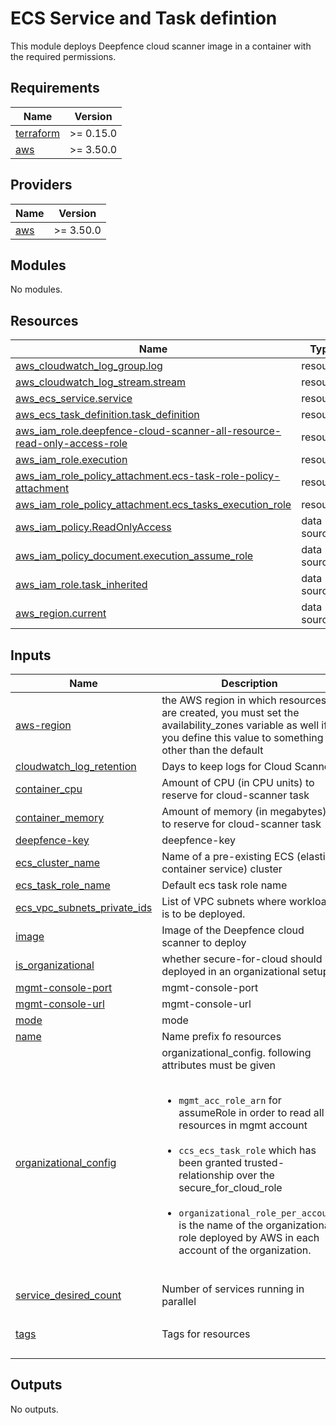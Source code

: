 # ECS Service and Task defintion

This module deploys Deepfence cloud scanner image in a container with the required permissions.

<!-- BEGINNING OF PRE-COMMIT-TERRAFORM DOCS HOOK -->

## Requirements

| Name | Version |
|------|---------|
| <a name="requirement_terraform"></a> [terraform](#requirement\_terraform) | >= 0.15.0 |
| <a name="requirement_aws"></a> [aws](#requirement\_aws) | >= 3.50.0 |

## Providers

| Name | Version |
|------|---------|
| <a name="provider_aws"></a> [aws](#provider\_aws) | >= 3.50.0 |

## Modules

No modules.

## Resources

| Name | Type |
|------|------|
| [aws_cloudwatch_log_group.log](https://registry.terraform.io/providers/hashicorp/aws/latest/docs/resources/cloudwatch_log_group) | resource |
| [aws_cloudwatch_log_stream.stream](https://registry.terraform.io/providers/hashicorp/aws/latest/docs/resources/cloudwatch_log_stream) | resource |
| [aws_ecs_service.service](https://registry.terraform.io/providers/hashicorp/aws/latest/docs/resources/ecs_service) | resource |
| [aws_ecs_task_definition.task_definition](https://registry.terraform.io/providers/hashicorp/aws/latest/docs/resources/ecs_task_definition) | resource |
| [aws_iam_role.deepfence-cloud-scanner-all-resource-read-only-access-role](https://registry.terraform.io/providers/hashicorp/aws/latest/docs/resources/iam_role) | resource |
| [aws_iam_role.execution](https://registry.terraform.io/providers/hashicorp/aws/latest/docs/resources/iam_role) | resource |
| [aws_iam_role_policy_attachment.ecs-task-role-policy-attachment](https://registry.terraform.io/providers/hashicorp/aws/latest/docs/resources/iam_role_policy_attachment) | resource |
| [aws_iam_role_policy_attachment.ecs_tasks_execution_role](https://registry.terraform.io/providers/hashicorp/aws/latest/docs/resources/iam_role_policy_attachment) | resource |
| [aws_iam_policy.ReadOnlyAccess](https://registry.terraform.io/providers/hashicorp/aws/latest/docs/data-sources/iam_policy) | data source |
| [aws_iam_policy_document.execution_assume_role](https://registry.terraform.io/providers/hashicorp/aws/latest/docs/data-sources/iam_policy_document) | data source |
| [aws_iam_role.task_inherited](https://registry.terraform.io/providers/hashicorp/aws/latest/docs/data-sources/iam_role) | data source |
| [aws_region.current](https://registry.terraform.io/providers/hashicorp/aws/latest/docs/data-sources/region) | data source |

## Inputs

| Name                                                                                                                        | Description                                                                                                                                                                                                                                                                                                                                                                                                                             | Type                                                                                                                                                          | Default                                                                                                                                 | Required |
|-----------------------------------------------------------------------------------------------------------------------------|-----------------------------------------------------------------------------------------------------------------------------------------------------------------------------------------------------------------------------------------------------------------------------------------------------------------------------------------------------------------------------------------------------------------------------------------|---------------------------------------------------------------------------------------------------------------------------------------------------------------|-----------------------------------------------------------------------------------------------------------------------------------------|:--------:|
| <a name="input_aws-region"></a> [aws-region](#input\_aws-region)                                                            | the AWS region in which resources are created, you must set the availability\_zones variable as well if you define this value to something other than the default                                                                                                                                                                                                                                                                       | `any`                                                                                                                                                         | n/a                                                                                                                                     |   yes    |
| <a name="input_cloudwatch_log_retention"></a> [cloudwatch\_log\_retention](#input\_cloudwatch\_log\_retention)              | Days to keep logs for Cloud Scanner                                                                                                                                                                                                                                                                                                                                                                                                     | `number`                                                                                                                                                      | `5`                                                                                                                                     |    no    |
| <a name="input_container_cpu"></a> [container\_cpu](#input\_container\_cpu)                                                 | Amount of CPU (in CPU units) to reserve for cloud-scanner task                                                                                                                                                                                                                                                                                                                                                                          | `string`                                                                                                                                                      | `"1024"`                                                                                                                                |    no    |
| <a name="input_container_memory"></a> [container\_memory](#input\_container\_memory)                                        | Amount of memory (in megabytes) to reserve for cloud-scanner task                                                                                                                                                                                                                                                                                                                                                                       | `string`                                                                                                                                                      | `"2048"`                                                                                                                                |    no    |
| <a name="input_deepfence-key"></a> [deepfence-key](#input\_deepfence-key)                                                   | deepfence-key                                                                                                                                                                                                                                                                                                                                                                                                                           | `string`                                                                                                                                                      | n/a                                                                                                                                     |   yes    |
| <a name="input_ecs_cluster_name"></a> [ecs\_cluster\_name](#input\_ecs\_cluster\_name)                                      | Name of a pre-existing ECS (elastic container service) cluster                                                                                                                                                                                                                                                                                                                                                                          | `string`                                                                                                                                                      | n/a                                                                                                                                     |   yes    |
| <a name="input_ecs_task_role_name"></a> [ecs\_task\_role\_name](#input\_ecs\_task\_role\_name)                              | Default ecs task role name                                                                                                                                                                                                                                                                                                                                                                                                              | `string`                                                                                                                                                      | `"ECSTaskRole"`                                                                                                                         |    no    |
| <a name="input_ecs_vpc_subnets_private_ids"></a> [ecs\_vpc\_subnets\_private\_ids](#input\_ecs\_vpc\_subnets\_private\_ids) | List of VPC subnets where workload is to be deployed.                                                                                                                                                                                                                                                                                                                                                                                   | `list(string)`                                                                                                                                                | n/a                                                                                                                                     |   yes    |
| <a name="input_image"></a> [image](#input\_image)                                                                           | Image of the Deepfence cloud scanner to deploy                                                                                                                                                                                                                                                                                                                                                                                          | `string`                                                                                                                                                      | `"hub.docker.com/r/deepfenceio/cloud-scanner:latest"`                                                                                   |    no    |
| <a name="input_is_organizational"></a> [is\_organizational](#input\_is\_organizational)                                     | whether secure-for-cloud should be deployed in an organizational setup                                                                                                                                                                                                                                                                                                                                                                  | `bool`                                                                                                                                                        | `false`                                                                                                                                 |    no    |
| <a name="input_mgmt-console-port"></a> [mgmt-console-port](#input\_mgmt-console-port)                                       | mgmt-console-port                                                                                                                                                                                                                                                                                                                                                                                                                       | `string`                                                                                                                                                      | n/a                                                                                                                                     |   yes    |
| <a name="input_mgmt-console-url"></a> [mgmt-console-url](#input\_mgmt-console-url)                                          | mgmt-console-url                                                                                                                                                                                                                                                                                                                                                                                                                        | `string`                                                                                                                                                      | n/a                                                                                                                                     |   yes    |
| <a name="input_mode"></a> [mode](#input\_mode)                                                                              | mode                                                                                                                                                                                                                                                                                                                                                                                                                                    | `string`                                                                                                                                                      | n/a                                                                                                                                     |   yes    |
| <a name="input_name"></a> [name](#input\_name)                                                                              | Name prefix fo resources                                                                                                                                                                                                                                                                                                                                                                                                                | `string`                                                                                                                                                      | `"deepfence-cloud-scanner"`                                                                                                             |    no    |
| <a name="input_organizational_config"></a> [organizational\_config](#input\_organizational\_config)                         | organizational\_config. following attributes must be given<br><ul><br>  <li>`mgmt_acc_role_arn` for assumeRole in order to read all resources in mgmt account</li><br>  <li>`ccs_ecs_task_role` which has been granted trusted-relationship over the secure\_for\_cloud\_role</li><br>  <li>`organizational_role_per_account` is the name of the organizational role deployed by AWS in each account of the organization.</li><br></ul> | <pre>object({<br>    mgmt_acc_role_arn = string<br>    organizational_role_per_account  = string<br>    mem_acc_ecs_task_role_name     = string<br>  })</pre> | <pre>{<br>  "mem_acc_ecs_task_role_name": null,<br>  "mgmt_acc_role_arn": null,<br>  "organizational_role_per_account": null<br>}</pre> |    no    |
| <a name="input_service_desired_count"></a> [service\_desired\_count](#input\_service\_desired\_count)                       | Number of services running in parallel                                                                                                                                                                                                                                                                                                                                                                                                  | `number`                                                                                                                                                      | `1`                                                                                                                                     |    no    |
| <a name="input_tags"></a> [tags](#input\_tags)                                                                              | Tags for resources                                                                                                                                                                                                                                                                                                                                                                                                                      | `map(string)`                                                                                                                                                 | <pre>{<br>  "product": "deepfence-cloud-scanner"<br>}</pre>                                                                             |    no    |

## Outputs

No outputs.
